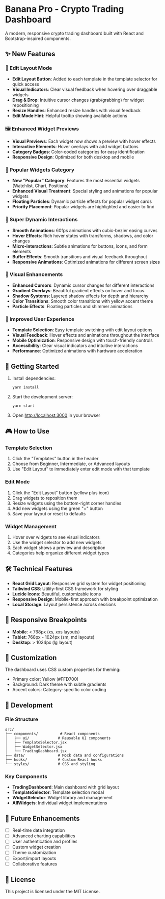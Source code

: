 # Banana Pro - Crypto Trading Dashboard

A modern, responsive crypto trading dashboard built with React and Bootstrap-inspired components.

## ✨ New Features

### 🎨 Edit Layout Mode
- **Edit Layout Button**: Added to each template in the template selector for quick access
- **Visual Indicators**: Clear visual feedback when hovering over draggable widgets
- **Drag & Drop**: Intuitive cursor changes (grab/grabbing) for widget repositioning
- **Resize Handles**: Enhanced resize handles with visual feedback
- **Edit Mode Hint**: Helpful tooltip showing available actions

### 🖼️ Enhanced Widget Previews
- **Visual Previews**: Each widget now shows a preview with hover effects
- **Interactive Elements**: Hover overlays with add widget buttons
- **Category Badges**: Color-coded categories for easy identification
- **Responsive Design**: Optimized for both desktop and mobile

### 🚀 Popular Widgets Category
- **New "Popular" Category**: Features the most essential widgets (Watchlist, Chart, Positions)
- **Enhanced Visual Treatment**: Special styling and animations for popular widgets
- **Floating Particles**: Dynamic particle effects for popular widget cards
- **Priority Placement**: Popular widgets are highlighted and easier to find

### 🎯 Super Dynamic Interactions
- **Smooth Animations**: 60fps animations with cubic-bezier easing curves
- **Hover Effects**: Rich hover states with transforms, shadows, and color changes
- **Micro-interactions**: Subtle animations for buttons, icons, and form elements
- **Buffer Effects**: Smooth transitions and visual feedback throughout
- **Responsive Animations**: Optimized animations for different screen sizes

### 🎨 Visual Enhancements
- **Enhanced Cursors**: Dynamic cursor changes for different interactions
- **Gradient Overlays**: Beautiful gradient effects on hover and focus
- **Shadow Systems**: Layered shadow effects for depth and hierarchy
- **Color Transitions**: Smooth color transitions with yellow accent theme
- **Particle Effects**: Floating particles and shimmer animations

### 🎯 Improved User Experience
- **Template Selection**: Easy template switching with edit layout options
- **Visual Feedback**: Hover effects and animations throughout the interface
- **Mobile Optimization**: Responsive design with touch-friendly controls
- **Accessibility**: Clear visual indicators and intuitive interactions
- **Performance**: Optimized animations with hardware acceleration

## 🚀 Getting Started

1. Install dependencies:
   ```bash
   yarn install
   ```

2. Start the development server:
   ```bash
   yarn start
   ```

3. Open [http://localhost:3000](http://localhost:3000) in your browser

## 🎮 How to Use

### Template Selection
1. Click the "Templates" button in the header
2. Choose from Beginner, Intermediate, or Advanced layouts
3. Use "Edit Layout" to immediately enter edit mode with that template

### Edit Mode
1. Click the "Edit Layout" button (yellow plus icon)
2. Drag widgets to reposition them
3. Resize widgets using the bottom-right corner handles
4. Add new widgets using the green "+" button
5. Save your layout or reset to defaults

### Widget Management
1. Hover over widgets to see visual indicators
2. Use the widget selector to add new widgets
3. Each widget shows a preview and description
4. Categories help organize different widget types

## 🛠️ Technical Features

- **React Grid Layout**: Responsive grid system for widget positioning
- **Tailwind CSS**: Utility-first CSS framework for styling
- **Lucide Icons**: Beautiful, customizable icons
- **Responsive Design**: Mobile-first approach with breakpoint optimization
- **Local Storage**: Layout persistence across sessions

## 📱 Responsive Breakpoints

- **Mobile**: < 768px (xs, xxs layouts)
- **Tablet**: 768px - 1024px (sm, md layouts)
- **Desktop**: > 1024px (lg layout)

## 🎨 Customization

The dashboard uses CSS custom properties for theming:
- Primary color: Yellow (#FFD700)
- Background: Dark theme with subtle gradients
- Accent colors: Category-specific color coding

## 🔧 Development

### File Structure
```
src/
├── components/          # React components
│   ├── ui/             # Reusable UI components
│   ├── TemplateSelector.jsx
│   ├── WidgetSelector.jsx
│   └── TradingDashboard.jsx
├── data/               # Mock data and configurations
├── hooks/              # Custom React hooks
└── styles/             # CSS and styling
```

### Key Components
- **TradingDashboard**: Main dashboard with grid layout
- **TemplateSelector**: Template selection modal
- **WidgetSelector**: Widget library and management
- **AllWidgets**: Individual widget implementations

## 🚀 Future Enhancements

- [ ] Real-time data integration
- [ ] Advanced charting capabilities
- [ ] User authentication and profiles
- [ ] Custom widget creation
- [ ] Theme customization
- [ ] Export/import layouts
- [ ] Collaborative features

## 📄 License

This project is licensed under the MIT License.
